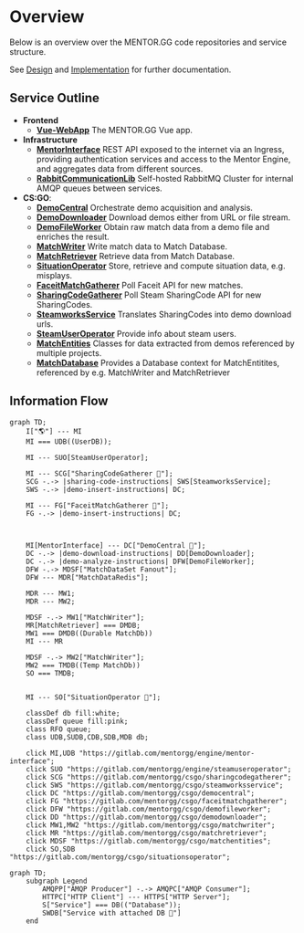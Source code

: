 # Overview
Below is an overview over the MENTOR.GG code repositories and service structure. 

See [Design](https://gitlab.com/mentorgg/documentation/design) and [Implementation](https://gitlab.com/mentorgg/documentation/implementation) for further documentation.

## Service Outline
- **Frontend**
    - [**Vue-WebApp**](https://gitlab.com/mentorgg/Frontend/mentor-gg-WebApp)
        The MENTOR.GG Vue app.
- **Infrastructure**
    - [**MentorInterface**](https://gitlab.com/mentorgg/engine/mentorinterface)
        REST API exposed to the internet via an Ingress, providing authentication services and access to the Mentor Engine, and aggregates data from different sources.
    - [**RabbitCommunicationLib**](https://gitlab.com/mentorgg/engine/RabbitCommunicationLib)
        Self-hosted RabbitMQ Cluster for internal AMQP queues between services.
- **CS:GO**:
    - [**DemoCentral**](https://gitlab.com/mentorgg/csgo/democentral)
        Orchestrate demo acquisition and analysis.
    - [**DemoDownloader**](https://gitlab.com/mentorgg/csgo/demodownloader)
        Download demos either from URL or file stream.
    - [**DemoFileWorker**](https://gitlab.com/mentorgg/csgo/demofileworker)
        Obtain raw match data from a demo file and enriches the result.
    - [**MatchWriter**](https://gitlab.com/mentorgg/csgo/matchwriter)
        Write match data to Match Database.
    - [**MatchRetriever**](https://gitlab.com/mentorgg/csgo/matchretriever)
        Retrieve data from Match Database.
    - [**SituationOperator**](https://gitlab.com/mentorgg/csgo/situationoperator)
        Store, retrieve and compute situation data, e.g. misplays.
    - [**FaceitMatchGatherer**](https://gitlab.com/mentorgg/csgo/faceitmatchgatherer)
        Poll Faceit API for new matches.
    - [**SharingCodeGatherer**](https://gitlab.com/mentorgg/csgo/sharingcodegatherer)
        Poll Steam SharingCode API for new SharingCodes.
    - [**SteamworksService**](https://gitlab.com/mentorgg/csgo/steamworksservice)
       Translates SharingCodes into demo download urls.
    - [**SteamUserOperator**](https://gitlab.com/mentorgg/engine/steamuseroperator)
        Provide info about steam users.
    - [**MatchEntities**](https://gitlab.com/mentorgg/csgo/matchentities)
        Classes for data extracted from demos referenced by multiple projects.
    - [**MatchDatabase**](https://gitlab.com/mentorgg/csgo/matchdb)
        Provides a Database context for MatchEntitites, referenced by e.g. MatchWriter and MatchRetriever

## Information Flow

```mermaid
graph TD;
    I["🌎"] --- MI
    MI === UDB((UserDB));
    
    MI --- SUO[SteamUserOperator];
    
    MI --- SCG["SharingCodeGatherer 💾"];
    SCG -.-> |sharing-code-instructions| SWS[SteamworksService];
    SWS -.-> |demo-insert-instructions| DC;
    
    MI --- FG["FaceitMatchGatherer 💾"];
    FG -.-> |demo-insert-instructions| DC;
    
    
    
    MI[MentorInterface] --- DC["DemoCentral 💾"];
    DC -.-> |demo-download-instructions| DD[DemoDownloader];
    DC -.-> |demo-analyze-instructions| DFW[DemoFileWorker];
    DFW -.-> MDSF["MatchDataSet Fanout"];
    DFW --- MDR["MatchDataRedis"];

    MDR --- MW1;
    MDR --- MW2;

    MDSF -.-> MW1["MatchWriter"];
    MR[MatchRetriever] === DMDB; 
    MW1 === DMDB((Durable MatchDb))
    MI --- MR

    MDSF -.-> MW2["MatchWriter"];
    MW2 === TMDB((Temp MatchDb))
    SO === TMDB;
    

    MI --- SO["SituationOperator 💾"];

    classDef db fill:white;
    classDef queue fill:pink;
    class RFO queue;
    class UDB,SUDB,CDB,SDB,MDB db;

    click MI,UDB "https://gitlab.com/mentorgg/engine/mentor-interface";
    click SUO "https://gitlab.com/mentorgg/engine/steamuseroperator";
    click SCG "https://gitlab.com/mentorgg/csgo/sharingcodegatherer";
    click SWS "https://gitlab.com/mentorgg/csgo/steamworksservice";
    click DC "https://gitlab.com/mentorgg/csgo/democentral";
    click FG "https://gitlab.com/mentorgg/csgo/faceitmatchgatherer";
    click DFW "https://gitlab.com/mentorgg/csgo/demofileworker";
    click DD "https://gitlab.com/mentorgg/csgo/demodownloader";
    click MW1,MW2 "https://gitlab.com/mentorgg/csgo/matchwriter";
    click MR "https://gitlab.com/mentorgg/csgo/matchretriever";
    click MDSF "https://gitlab.com/mentorgg/csgo/matchentities";
    click SO,SDB "https://gitlab.com/mentorgg/csgo/situationsoperator";
```




```mermaid
graph TD;
    subgraph Legend
        AMQPP["AMQP Producer"] -.-> AMQPC["AMQP Consumer"];
        HTTPC["HTTP Client"] --- HTTPS["HTTP Server"];
        S["Service"] === DB(("Database"));
        SWDB["Service with attached DB 💾"]
    end
```

